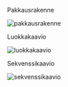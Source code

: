 Pakkausrakenne 

![pakkausrakenne](https://github.com/jokineno/otm-harjoitustyo/blob/master/dokumentaatio/kuvat/pakkausrakenne.png "Pakkausrakenne")


Luokkakaavio

![luokkakaavio](https://github.com/jokineno/otm-harjoitustyo/blob/master/dokumentaatio/kuvat/luokkakaavio.png "Luokkakaavio")


Sekvenssikaavio 

![sekvenssikaavio](https://github.com/jokineno/otm-harjoitustyo/blob/master/dokumentaatio/kuvat/laskutusohjelma%20sekvenssikaavio.png "Sekvenssikaavio")
